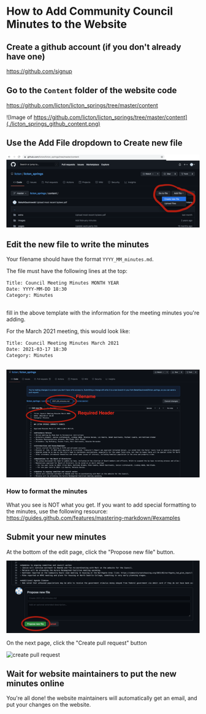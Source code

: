 # How to Add Community Council Minutes to the Website

## Create a github account (if you don't already have one)

https://github.com/signup

## Go to the `Content` folder of the website code

https://github.com/licton/licton_springs/tree/master/content

![Image of https://github.com/licton/licton_springs/tree/master/content](./licton_springs_github_content.png)


## Use the Add File dropdown to Create new file

![github create new file](./lscc_github_add_file.png)


## Edit the new file to write the minutes

Your filename should have the format `YYYY_MM_minutes.md`.

The file must have the following lines at the top:

```
Title: Council Meeting Minutes MONTH YEAR
Date: YYYY-MM-DD 18:30
Category: Minutes


```
fill in the above template with the information for the meeting minutes you're adding.

For the March 2021 meeting, this would look like:

```
Title: Council Meeting Minutes March 2021
Date: 2021-03-17 18:30
Category: Minutes


```

![edit file](./lscc_github_edit_file.png)

### How to format the minutes

What you see is NOT what you get.  If you want to add special formatting to the minutes, use the following
resource: https://guides.github.com/features/mastering-markdown/#examples


## Submit your new minutes

At the bottom of the edit page, click the "Propose new file" button.

![propose new file](./lscc_github_propose_new_file.png)

On the next page, click the "Create pull request" button

![create pull request](./lscc_create_pull_request.png)

## Wait for website maintainers to put the new minutes online

You're all done! the website maintainers will automatically get an email, and put your changes on the website.
